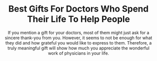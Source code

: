 ---
layout: post
title: Best Gifts For Doctors Who Spend Their Life To Help People
subtitle: If you mention a gift for your doctors, most of them might just ask for a sincere thank-you from you. However, it seems to not be enough for what they did and how grateful you would like to express to them. Therefore, a truly meaningful gift will show how much you appreciate the wonderful work of physicians in your life.
header-img: "img/post/2023/09/copied/medium_gifts_for_doctors_1877afac03.jpg"
header-style: text
permalink: "/gifts-doctors/"
catalog: true
tags:
  - Recipients 
  - Men
---   